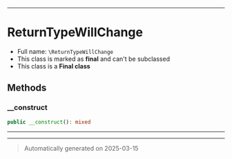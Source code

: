 ***

# ReturnTypeWillChange





* Full name: `\ReturnTypeWillChange`
* This class is marked as **final** and can't be subclassed
* This class is a **Final class**




## Methods


### __construct



```php
public __construct(): mixed
```












***


***
> Automatically generated on 2025-03-15
